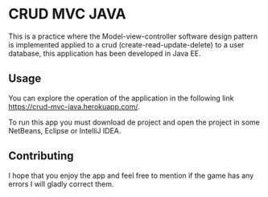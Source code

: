 # CRUD MVC JAVA

This is a practice where the Model-view-controller software design pattern is implemented applied to a crud (create-read-update-delete) to a user database, this application has been developed in Java EE.

## Usage

You can explore the operation of the application in the following link https://crud-mvc-java.herokuapp.com/.

To run this app you must download de project and open the project in some NetBeans, Eclipse or IntelliJ IDEA.
 
## Contributing

I hope that you enjoy the app and feel free to mention if the game has any errors I will gladly correct them.
